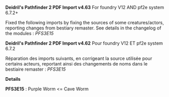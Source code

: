 **Deidril's Pathfinder 2 PDF Import v4.63**
For foundry V12 AND pf2e system 6.7.2+

Fixed the following imports by fixing the sources of some creatures/actors, reporting changes from bestiary remaster.
See details in the changelog of the modules : 
*PFS3E15*


**Deidril's Pathfinder 2 PDF Import v4.62**
Pour foundry V12 ET pf2e system 6.7.2

Réparation des imports suivants, en corrigeant la source utilisée pour certains acteurs, reportant ainsi des changements de noms
dans le bestiaire remaster :
*PFS3E15*

**Details** 

**PFS3E15** : Purple Worm <= Cave Worm

